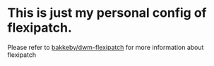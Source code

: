 # This is just my personal config of flexipatch.

Please refer to [bakkeby/dwm-flexipatch](https://github.com/bakkeby/dwm-flexipatch) for more information about flexipatch
